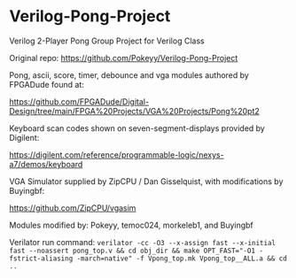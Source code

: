 # Verilog-Pong-Project
Verilog 2-Player Pong Group Project for Verilog Class

Original repo:
https://github.com/Pokeyy/Verilog-Pong-Project

Pong, ascii, score, timer, debounce and vga modules authored by FPGADude found at:

https://github.com/FPGADude/Digital-Design/tree/main/FPGA%20Projects/VGA%20Projects/Pong%20pt2 

Keyboard scan codes shown on seven-segment-displays provided by Digilent:

https://digilent.com/reference/programmable-logic/nexys-a7/demos/keyboard

VGA Simulator supplied by ZipCPU / Dan Gisselquist, with modifications by Buyingbf: 

https://github.com/ZipCPU/vgasim

Modules modified by: Pokeyy, temoc024, morkeleb1, and Buyingbf








Verilator run command:
``verilator -cc -O3 --x-assign fast --x-initial fast --noassert pong_top.v && cd obj_dir && make OPT_FAST="-O1 -fstrict-aliasing -march=native" -f Vpong_top.mk Vpong_top__ALL.a && cd ..``
